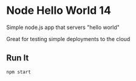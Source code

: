 # Node Hello World 14

Simple node.js app that servers "hello world"

Great for testing simple deployments to the cloud

## Run It

`npm start`
